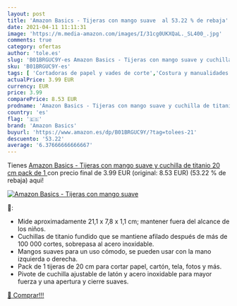 ```yaml
---
layout: post
title: 'Amazon Basics - Tijeras con mango suave  al 53.22 % de rebaja'
date: 2021-04-11 11:11:31
image: 'https://m.media-amazon.com/images/I/31cg0UKXQaL._SL400_.jpg'
comments: true
category: ofertas
author: 'tole.es'
slug: 'B01BRGUC9Y-es Amazon Basics - Tijeras con mango suave y cuchilla de...'
sku: 'B01BRGUC9Y-es'
tags: [ 'Cortadoras de papel y vades de corte','Costura y manualidades','Herramientas de corte para manualidades','Hogar y cocina','Material de oficina','Materiales para manualidades','Oficina y papelería','Tijeras','Tijeras para manualidades','amazon basics','tijeras', ]
actualPrice: 3.99 EUR
currency: EUR
price: 3.99
comparePrice: 8.53 EUR
prodname: 'Amazon Basics - Tijeras con mango suave y cuchilla de titanio  20 cm  pack de 1 '
country: 'es'
flag: '🇪🇸'
brand: 'Amazon Basics'
buyurl: 'https://www.amazon.es/dp/B01BRGUC9Y/?tag=tolees-21'
descuento: '53.22'
average: '6.37666666666667'
---
```


Tienes [Amazon Basics - Tijeras con mango suave y cuchilla de titanio  20 cm  pack de 1 ](https://www.amazon.es/dp/B01BRGUC9Y/?tag=tolees-21) con precio final de  3.99 EUR (original: 8.53 EUR) (53.22 %  de rebaja) aqui!

[![Amazon Basics - Tijeras con mango suave ](https://m.media-amazon.com/images/I/31cg0UKXQaL._SL400_.jpg)](https://www.amazon.es/dp/B01BRGUC9Y/?tag=tolees-21)

🔎:

- Mide aproximadamente 21,1 x 7,8 x 1,1 cm; mantener fuera del alcance de los niños.
- Cuchillas de titanio fundido que se mantiene afilado después de más de 100 000 cortes, sobrepasa al acero inoxidable.
- Mangos suaves para un uso cómodo, se pueden usar con la mano izquierda o derecha.
- Pack de 1 tijeras de 20 cm para cortar papel, cartón, tela, fotos y más.
- Pivote de cuchilla ajustable de latón y acero inoxidable para mayor fuerza y una apertura y cierre suaves.

[🛒 Comprar!!!](https://www.amazon.es/dp/B01BRGUC9Y/?tag=tolees-21)
